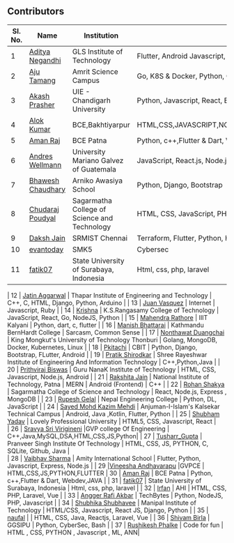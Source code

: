 ## Contributors

| Sl. No. | Name                                                       | Institution                                                         | Skills                                        |
| ------- | ---------------------------------------------------------- | ------------------------------------------------------------------- | --------------------------------------------- |
| 1       | [Aditya Negandhi](https://github.com/binarybeast01)        | GLS Institute of Technology                                         | Flutter, Android Javascript, MERN|
| 2       | [Aju Tamang](https://github.com/aju100)                    | Amrit Science Campus                                                | Go, K8S & Docker, Python, C++                 |
| 3       | [Akash Prasher](https://github.com/akashprasher)           | UIE - Chandigarh University                                         | Python, Javascript, React, Express, Node.js |
| 4      | [Alok Kumar](https://github.com/alokkumarak)               | BCE,Bakhtiyarpur                                                    |  HTML,CSS,JAVASCRIPT,NODE,REACT,C,C++,JAVA,PYTHON,PHP,SQL,BOOTSTRAP
| 5       | [Aman Raj](https://github.com/AshAman999)                    | BCE Patna                                                |  Python, c++,Flutter & Dart, Webdev,JAVA                 |
| 6      | [Andres Wellmann](https://github.com/AndresW99)            | University Mariano Galvez of Guatemala                              | JavaScript, React.js, Node.js, CSS |
| 7       | [Bhawesh Chaudhary](https://github.com/callmebhawesh)      | Arniko Awasiya School                                               | Python, Django, Bootstrap                     |
| 8       | [Chudaraj Poudyal](https://github.com/crpoudyal)           | Sagarmatha College of Science and Technology                        | HTML, CSS, JavaScript, PHP                    |
| 9       | [Daksh Jain](https://github.com/Dakshjain1)                | SRMIST Chennai                                                      | Terraform, Flutter, Python, Hybrid Cloud |
| 10       | [evantoday](https://github.com/evantoday)| SMK5            | Cybersec                                                            |
| 11      | [fatik07](https://github.com/fatik07)                      | State University of Surabaya, Indonesia                             | Html, css, php, laravel                       |

| 12       | [Jatin Aggarwal](https://github.com/jatinagg1)             | Thapar Institute of Engineering and Technology | C++, C, HTML, Django, Python, Arduino |
| 13       | [Juan Vasquez](https://github.com/JuanVqz)                 | Internet                                                            | Javascript, Ruby                              |
| 14       | [Krishna](https://github.com/M-krishna)                    | K.S.Rangasamy College of Technology                                 | JavaScript, React, Go, NodeJS, Python         |
| 15       | [Mahendra Rathore](https://github.com/Mahendra7985)        | IIIT Kalyani                                                       | Python, dart, c, flutter                      |
| 16       | [Manish Bhattarai](https://github.com/nepalikingpin) | Kathmandu BernHardt College | Sarcasm, Common Sense |
| 17      | [Nonthawat Duangchai](https://github.com/n0nz)             | King Mongkut's University of Technology Thonburi                    | Golang, MongoDB, Docker, Kubernetes, Linux    |
| 18      | [Pkitachi](https://github.com/pkitachi)                    | CBIT                                                                | Python, Django, Bootstrap, FLutter, Android   |
| 19      | [Pratik Shirodkar](https://github.com/Pratik-Shirodkar)    | Shree Rayeshwar Institute of Engineering And Information Technology | C++,Python,Java                               |
| 20      | [Prithviraj Biswas](https://github.com/prithvirajcodes)    | Guru NanaK Institute of Technology                                  | HTML, CSS, Javascript, Node.js, Android       |
| 21      | [Rakshita Jain](https://github.com/raksh543)               | National Institute of Technology, Patna                             | MERN                                          | Android (Frontend) | C++ |
| 22      | [Rohan Shakya](https://github.com/Rohan-Shakya)            | Sagarmatha College of Science and Technology                        | React, Node.js, Express , MongoDB             |
| 23      | [Rupesh Gelal](https://github.com/rgrupesh)                | Nepal Engineering College                                           | Python, DL, JavaScript                        |
| 24      | [Sayed Mohd Kazim Mehdi](https://github.com/kazimsayed954) | Anjuman-I-Islam's Kalsekar Technical Campus                         | Android, Java ,Kotlin, Flutter, Python        |
| 25      | [Shubham Yadav](https://github.com/shubhamdsm)             | Lovely Professional University                                      | HTML5, CSS, Javascript, React |     
| 26      | [Sravya Sri Virigineni](https://github.com/sravyasri2001)  |GVP college Of Engineering                                           | C++,Java,MySQL,DSA,HTML,CSS,JS,Python|
| 27      | [Tusharr_Gupta](https://github.com/Tusharr08)              | Pranveer Singh Institute Of Technology | HTML, CSS, JS, PYTHON, C, SQLite, Github, Java   |  
| 28      | [Vaibhav Sharma](https://github.com/gigabite-pro)          | Amity International School                                          | Flutter, Python, Javascript, Express, Node.js |
| 29      |[Vineesha Andhavarapu](https://github.com/VINEESHAANDHAVARAPU)  |GVPCE                                                            | HTML,CSS,JS,PYTHON,FLUTTER
| 30       | [Aman Raj](https://github.com/AshAman999)                    | BCE Patna                                                |  Python, c++,Flutter & Dart, Webdev,JAVA                 |
| 31      | [fatik07](https://github.com/fatik07)                      | State University of Surabaya, Indonesia                             | Html, css, php, laravel                       |
| 32      | [Irfan](https://github.com/aneirfan)                      | AHI                             | HTML, CSS, PHP, Laravel, Vue                       |
| 33      | [Angger Rafi Akbar](https://github.com/rafinetiz)          | TechBytes                      | Python, NodeJS, PHP, Javascript | 
| 34       | [Shubhika Shubhavee](https://github.com/shubhavee)        | Manipal Institute of Technology                                         | HTML/CSS, Javascript, React JS, Django, Python |
| 35      | [naufal](https://github.com/fall-dawam)                      |                              | HTML, CSS, Java, Reactjs, Laravel, Vue                       |
| 36      | [Shivam Birla](https://github.com/Shivam4747)                      |         GGSIPU      |          Python, CyberSec, Bash          |
| 37      | [Rushikesh Phalke](https://github.com/rushikeshphalke)      |  Code for fun               |   HTML , CSS, PYTHON , Javascript , ML, ANN|
